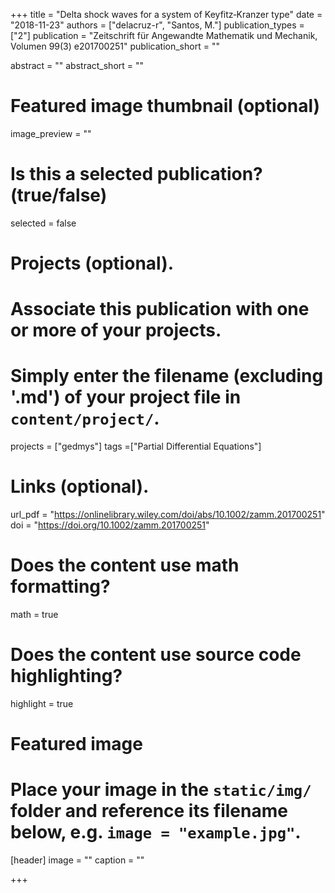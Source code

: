 +++
title = "Delta shock waves for a system of Keyfitz‐Kranzer type"
date = "2018-11-23"
authors = ["delacruz-r", "Santos, M."]
publication_types = ["2"]
publication = "Zeitschrift für Angewandte Mathematik und Mechanik, Volumen 99(3) e201700251"
publication_short = ""

abstract = ""
abstract_short = ""

# Featured image thumbnail (optional)
image_preview = ""

# Is this a selected publication? (true/false)
selected = false

# Projects (optional).
#   Associate this publication with one or more of your projects.
#   Simply enter the filename (excluding '.md') of your project file in `content/project/`.
projects = ["gedmys"]
tags =["Partial Differential Equations"]

# Links (optional).
url_pdf = "https://onlinelibrary.wiley.com/doi/abs/10.1002/zamm.201700251"
doi = "https://doi.org/10.1002/zamm.201700251"

# Does the content use math formatting?
math = true

# Does the content use source code highlighting?
highlight = true

# Featured image
# Place your image in the `static/img/` folder and reference its filename below, e.g. `image = "example.jpg"`.
[header]
image = ""
caption = ""

+++
